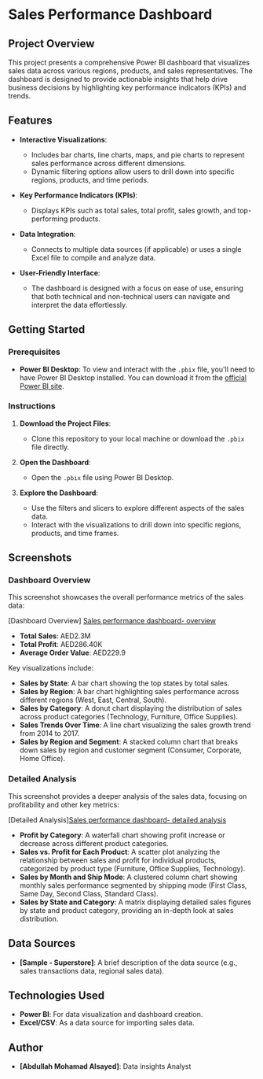 # **Sales Performance Dashboard**

## **Project Overview**
This project presents a comprehensive Power BI dashboard that visualizes sales data across various regions, products, and sales representatives. The dashboard is designed to provide actionable insights that help drive business decisions by highlighting key performance indicators (KPIs) and trends.

## **Features**
- **Interactive Visualizations**: 
  - Includes bar charts, line charts, maps, and pie charts to represent sales performance across different dimensions.
  - Dynamic filtering options allow users to drill down into specific regions, products, and time periods.
  
- **Key Performance Indicators (KPIs)**:
  - Displays KPIs such as total sales, total profit, sales growth, and top-performing products.
  
- **Data Integration**:
  - Connects to multiple data sources (if applicable) or uses a single Excel file to compile and analyze data.
  
- **User-Friendly Interface**:
  - The dashboard is designed with a focus on ease of use, ensuring that both technical and non-technical users can navigate and interpret the data effortlessly.

## **Getting Started**
### **Prerequisites**
- **Power BI Desktop**: To view and interact with the `.pbix` file, you'll need to have Power BI Desktop installed. You can download it from the [official Power BI site](https://powerbi.microsoft.com).

### **Instructions**
1. **Download the Project Files**:
   - Clone this repository to your local machine or download the `.pbix` file directly.
   
2. **Open the Dashboard**:
   - Open the `.pbix` file using Power BI Desktop.

3. **Explore the Dashboard**:
   - Use the filters and slicers to explore different aspects of the sales data.
   - Interact with the visualizations to drill down into specific regions, products, and time frames.

## **Screenshots**
### **Dashboard Overview**
This screenshot showcases the overall performance metrics of the sales data:

[Dashboard Overview] [Sales performance dashboard- overview ](https://github.com/user-attachments/assets/26357dac-dad0-4cf0-a6e6-7b9da921fe27)
- **Total Sales**: AED2.3M
- **Total Profit**: AED286.40K
- **Average Order Value**: AED229.9

Key visualizations include:
- **Sales by State**: A bar chart showing the top states by total sales.
- **Sales by Region**: A bar chart highlighting sales performance across different regions (West, East, Central, South).
- **Sales by Category**: A donut chart displaying the distribution of sales across product categories (Technology, Furniture, Office Supplies).
- **Sales Trends Over Time**: A line chart visualizing the sales growth trend from 2014 to 2017.
- **Sales by Region and Segment**: A stacked column chart that breaks down sales by region and customer segment (Consumer, Corporate, Home Office).

### **Detailed Analysis**
This screenshot provides a deeper analysis of the sales data, focusing on profitability and other key metrics:

[Detailed Analysis][Sales performance dashboard- detailed analysis](https://github.com/user-attachments/assets/b25e6bf0-d8c1-40d6-909e-b822e3d58316)

- **Profit by Category**: A waterfall chart showing profit increase or decrease across different product categories.
- **Sales vs. Profit for Each Product**: A scatter plot analyzing the relationship between sales and profit for individual products, categorized by product type (Furniture, Office Supplies, Technology).
- **Sales by Month and Ship Mode**: A clustered column chart showing monthly sales performance segmented by shipping mode (First Class, Same Day, Second Class, Standard Class).
- **Sales by State and Category**: A matrix displaying detailed sales figures by state and product category, providing an in-depth look at sales distribution.

## **Data Sources**
- **[Sample - Superstore]**: A brief description of the data source (e.g., sales transactions data, regional sales data).


## **Technologies Used**
- **Power BI**: For data visualization and dashboard creation.
- **Excel/CSV**: As a data source for importing sales data.

## **Author**
- **[Abdullah Mohamad Alsayed]**: Data insights Analyst
